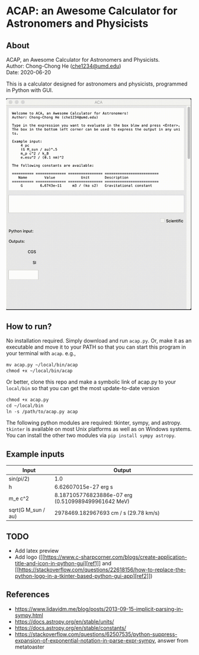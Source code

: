 # ACAP: an Awesome Calculator for Astronomers and Physicists

## About

ACAP, an Awesome Calculator for Astronomers and Physicists.  
Author: Chong-Chong He (che1234@umd.edu)  
Date: 2020-06-20

This is a calculator designed for astronomers and physicists,
programmed in Python with GUI.

<img src="./demo-fast.gif" width="500">

## How to run?

No installation required. Simply download and run `acap.py`. Or, make it as an executable and move it to your PATH so that you can start this program in your terminal with `acap`. e.g.,

```
mv acap.py ~/local/bin/acap
chmod +x ~/local/bin/acap
```

Or better, clone this repo and make a symbolic link of acap.py to your `local/bin` so that you can get the most update-to-date version 
```
chmod +x acap.py
cd ~/local/bin
ln -s /path/to/acap.py acap
```

The following python modules are required: tkinter, sympy, and
astropy. `tkinter` is available on most Unix platforms as well as on
Windows systems. You can install the other two modules via `pip
install sympy astropy`.

## Example inputs

| Input              | Output                                             |
| ------------------ | -------------------------------------------------- |
| sin(pi/2)          | 1.0                                                |
| h                  | 6.62607015e-27 erg s                               |
| m_e c^2            | 8.187105776823886e-07 erg (0.5109989499961642 MeV) |
| sqrt(G M_sun / au) | 2978469.182967693 cm / s (29.78 km/s)              |

## TODO

- Add latex preview
- Add logo ([[https://www.c-sharpcorner.com/blogs/create-application-title-and-icon-in-python-gui][ref1]] and [[https://stackoverflow.com/questions/22618156/how-to-replace-the-python-logo-in-a-tkinter-based-python-gui-app][ref2]])

## References

- https://www.lidavidm.me/blog/posts/2013-09-15-implicit-parsing-in-sympy.html
- https://docs.astropy.org/en/stable/units/
- https://docs.astropy.org/en/stable/constants/
- https://stackoverflow.com/questions/62507535/python-suppress-expansion-of-exponential-notation-in-parse-expr-sympy, answer from metatoaster

